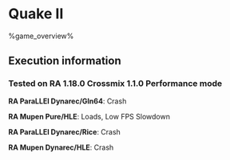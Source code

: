 # Quake II 

%game_overview%

## Execution information

### Tested on RA 1.18.0 Crossmix 1.1.0 Performance mode

**RA ParaLLEl Dynarec/Gln64**: Crash

**RA Mupen Pure/HLE**: Loads, Low FPS Slowdown

**RA ParaLLEl Dynarec/Rice**: Crash

**RA Mupen Dynarec/HLE**: Crash